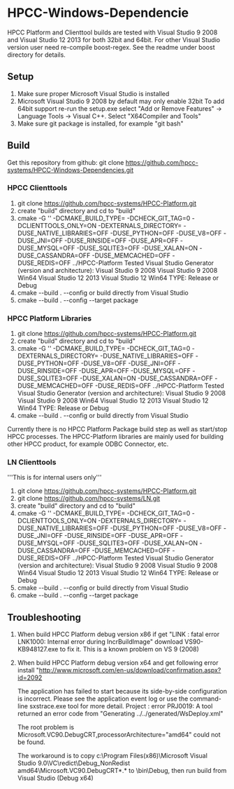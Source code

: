 # HPCC-Windows-Dependencie

HPCC Platform and Clienttool builds are tested with Visual Studio 9 2008 and Visual Studio 12 2013 
for both 32bit and 64bit. For other Visual Studio version user need re-compile boost-regex. See the 
readme under boost directory for details. 

## Setup

1. Make sure proper Microsoft Visual Studio is installed
2. Microsoft Visual Studio 9 2008 by default may only enable 32bit
   To add 64bit support re-run the setup.exe select "Add or Remove Features"
   -> Language Tools -> Visual C++. Select "X64Compiler and Tools"
3. Make sure git package is installed, for example "git bash"  


## Build 

Get this repository from github: git clone https://github.com/hpcc-systems/HPCC-Windows-Dependencies.git

### HPCC Clienttools

1. git clone https://github.com/hpcc-systems/HPCC-Platform.git
2. create "build" directory and cd to "build"
3.  cmake -G '<Visual Studio Generator>' -DCMAKE_BUILD_TYPE=<TYPE> -DCHECK_GIT_TAG=0 -DCLIENTTOOLS_ONLY=ON 
        -DEXTERNALS_DIRECTORY=<full path of platform_externals directory of this repository>
        -DUSE_NATIVE_LIBRARIES=OFF -DUSE_PYTHON=OFF -DUSE_V8=OFF -DUSE_JNI=OFF -DUSE_RINSIDE=OFF 
        -DUSE_APR=OFF -DUSE_MYSQL=OFF -DUSE_SQLITE3=OFF -DUSE_XALAN=ON -DUSE_CASSANDRA=OFF
        -DUSE_MEMCACHED=OFF -DUSE_REDIS=OFF ../HPCC-Platform
    Tested Visual Studio Generator (version and architecture): 
            Visual Studio 9 2008
            Visual Studio 9 2008 Win64
            Visual Studio 12 2013
            Visual Studio 12 Win64
    TYPE: Release or Debug
6. cmake --build . --config <TYPE>  or build directly from Visual Studio
7. cmake --build . --config <TYPE> --target package

### HPCC Platform Libraries

1. git clone https://github.com/hpcc-systems/HPCC-Platform.git
2. create "build" directory and cd to "build"
3.  cmake -G '<Visual Studio Generator>' -DCMAKE_BUILD_TYPE=<TYPE>  -DCHECK_GIT_TAG=0 
        -DEXTERNALS_DIRECTORY=<full path of platform_externals directory of this repository>
        -DUSE_NATIVE_LIBRARIES=OFF -DUSE_PYTHON=OFF -DUSE_V8=OFF -DUSE_JNI=OFF -DUSE_RINSIDE=OFF 
        -DUSE_APR=OFF -DUSE_MYSQL=OFF -DUSE_SQLITE3=OFF -DUSE_XALAN=ON -DUSE_CASSANDRA=OFF
        -DUSE_MEMCACHED=OFF -DUSE_REDIS=OFF ../HPCC-Platform
    Tested Visual Studio Generator (version and architecture): 
            Visual Studio 9 2008
            Visual Studio 9 2008 Win64
            Visual Studio 12 2013
            Visual Studio 12 Win64
    TYPE: Release or Debug
6. cmake --build . --config <TYPE>  or build directly from Visual Studio

Currently there is no HPCC Platform Package build step as well as start/stop HPCC processes.
The HPCC-Platform libraries are mainly used for building other HPCC product, for example
ODBC Connector, etc.

### LN Clienttools 

'''This is for internal users only'''

1. git clone https://github.com/hpcc-systems/HPCC-Platform.git
2. git clone https://github.com/hpcc-systems/LN.git
3. create "build" directory and cd to "build"
4.  cmake -G '<Visual Studio Generator>' -DCMAKE_BUILD_TYPE=<TYPE> -DCHECK_GIT_TAG=0 -DCLIENTTOOLS_ONLY=ON 
        -DEXTERNALS_DIRECTORY=<full path of platform_externals directory of this repository>
        -DUSE_NATIVE_LIBRARIES=OFF -DUSE_PYTHON=OFF -DUSE_V8=OFF -DUSE_JNI=OFF -DUSE_RINSIDE=OFF 
        -DUSE_APR=OFF -DUSE_MYSQL=OFF -DUSE_SQLITE3=OFF -DUSE_XALAN=ON -DUSE_CASSANDRA=OFF
        -DUSE_MEMCACHED=OFF -DUSE_REDIS=OFF ../HPCC-Platform
    Tested Visual Studio Generator (version and architecture): 
            Visual Studio 9 2008
            Visual Studio 9 2008 Win64
            Visual Studio 12 2013
            Visual Studio 12 Win64
    TYPE: Release or Debug
6. cmake --build . --config <TYPE>  or build directly from Visual Studio
7. cmake --build . --config <TYPE> --target package


## Troubleshooting 

1. When build HPCC Platform debug version x86 if get "LINK : fatal error LNK1000: Internal error during IncrBuildImage"
   download VS90-KB948127.exe to fix it. This is a known problem on VS 9 (2008)

2. When build HPCC Platform debug version x64 and get following error install 
   "http://www.microsoft.com/en-us/download/confirmation.aspx?id=2092

     The application has failed to start because its side-by-side configuration is incorrect. Please see the
     application event log or use the command-line sxstrace.exe tool for more detail.
     Project : error PRJ0019: A tool returned an error code from "Generating ../../generated/WsDeploy.xml"

     The root problem is Microsoft.VC90.DebugCRT,processorArchitecture="amd64" could not be found. 
     
     The workaround is to copy c:\Program Files(x86)\Microsoft Visual Studio 9.0\VC\redict\Debug_NonRedist\
     amd64\Microsoft.VC90.DebugCRT\*.* to <HPCC Build>\bin\Debug, then run build from Visual Studio (Debug x64)
